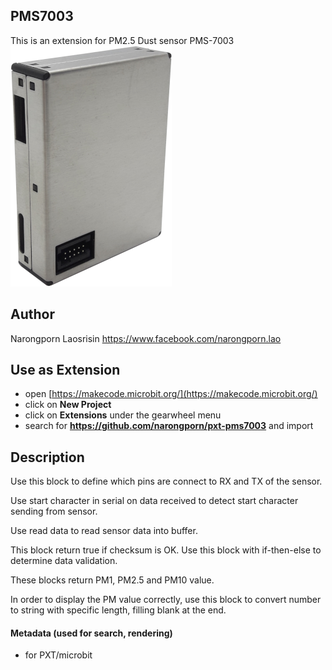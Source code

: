 ## PMS7003
This is an extension for PM2.5 Dust sensor PMS-7003
![PMS7003 sensor](https://github.com/narongporn/pxt-PMS7003/blob/master/images/PMS7003.png)

## Author
Narongporn Laosrisin
https://www.facebook.com/narongporn.lao

## Use as Extension
* open [https://makecode.microbit.org/](https://makecode.microbit.org/)
* click on **New Project**
* click on **Extensions** under the gearwheel menu
* search for **https://github.com/narongporn/pxt-pms7003** and import

## Description
Use this block to define which pins are connect to RX and TX of the sensor.

Use start character in serial on data received to detect start character sending from sensor.

Use read data to read sensor data into buffer.

This block return true if checksum is OK. Use this block with if-then-else to determine data validation.

These blocks return PM1, PM2.5 and PM10 value.

In order to display the PM value correctly, use this block to convert number to string with specific length, filling blank at the end.

#### Metadata (used for search, rendering)

* for PXT/microbit
<script src="https://makecode.com/gh-pages-embed.js"></script><script>makeCodeRender("{{ site.makecode.home_url }}", "{{ site.github.owner_name }}/{{ site.github.repository_name }}");</script>
